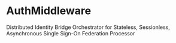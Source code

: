 # AuthMiddleware
Distributed Identity Bridge Orchestrator for Stateless, Sessionless, Asynchronous Single Sign-On Federation Processor
